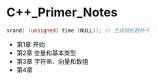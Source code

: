 # C++_Primer_Notes

```cpp
srand( (unsigned) time (NULL)); // 生成随机数种子
```

- 第1章 开始
- 第2章 变量和基本类型
- 第3章 字符串、向量和数组
- 第4章